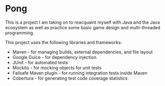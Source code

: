 Pong
====

This is a project I am taking on to reacquaint myself with Java and the Java
ecosystem as well as practice some basic game design and multi-threaded
programming.

This project uses the following libraries and frameworks:
    
* Maven - for managing builds, external dependencies, and file layout
* Google Guice - for dependency injection
* JUnit - for automated tests
* Mockito - for mocking objects for unit tests
* Failsafe Maven plugin - for running integration tests inside Maven
* Cobertura - for generating test code coverage statistics

